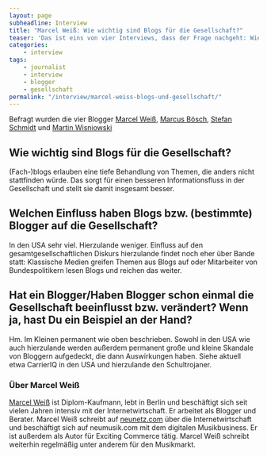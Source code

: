```yaml
---
layout: page
subheadline: Interview
title: "Marcel Weiß: Wie wichtig sind Blogs für die Gesellschaft?"
teaser: 'Das ist eins von vier Interviews, dass der Frage nachgeht: Wie wichtig sind Blogs für die Gesellschaft?'
categories:
    - interview
tags:
    - journalist
    - interview
    - blogger
    - gesellschaft
permalink: "/interview/marcel-weiss-blogs-und-gesellschaft/"
---
```

Befragt wurden die vier Blogger <a href="{{ site.url }}/interview/marcel-weiss-blogs-und-gesellschaft">Marcel Weiß</a>, <a href="{{ site.url }}/interview/marcus-boesch-blogs-und-gesellschaft">Marcus Bösch</a>, <a href="{{ site.url }}/interview/stefan-schmidt-blogs-und-gesellschaft">Stefan Schmidt</a> und <a href="{{ site.url }}/interview/martin-wisniowski-blogs-und-gesellschaft">Martin Wisniowski</a>


## Wie wichtig sind Blogs für die Gesellschaft?

(Fach-)blogs erlauben eine tiefe Behandlung von Themen, die anders nicht stattfinden würde. Das sorgt für einen besseren Informationsfluss in der Gesellschaft und stellt sie damit insgesamt besser.

## Welchen Einfluss haben Blogs bzw. (bestimmte) Blogger auf die Gesellschaft?

In den USA sehr viel. Hierzulande weniger. Einfluss auf den gesamtgesellschaftlichen Diskurs hierzulande findet noch eher über Bande statt: Klassische Medien greifen Themen aus Blogs auf oder Mitarbeiter von Bundespolitikern lesen Blogs und reichen das weiter.


## Hat ein Blogger/Haben Blogger schon einmal die Gesellschaft beeinflusst bzw. verändert? Wenn ja, hast Du ein Beispiel an der Hand?

Hm. Im Kleinen permanent wie oben beschrieben. Sowohl in den USA wie auch hierzulande werden außerdem permanent große und kleine Skandale von Bloggern aufgedeckt, die dann Auswirkungen haben. Siehe aktuell etwa CarrierIQ in den USA und hierzulande den Schultrojaner.


### Über Marcel Weiß

<a href="http://www.neunetz.com/" target="_blank">Marcel Weiß</a> ist Diplom-Kaufmann, lebt in Berlin und beschäftigt sich seit vielen Jahren intensiv mit der Internetwirtschaft. Er arbeitet als Blogger und Berater. Marcel Weiß schreibt auf <a href="http://www.neunetz.com/" target="_blank">neunetz.com</a> über die Internetwirtschaft und beschäftigt sich auf neumusik.com mit dem digitalen Musikbusiness. Er ist außerdem als Autor für Exciting Commerce tätig. Marcel Weiß schreibt weiterhin regelmäßig unter anderem für den Musikmarkt.